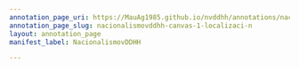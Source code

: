 ```yaml
---
annotation_page_uri: https://MauAg1985.github.io/nvddhh/annotations/nacionalismovddhh-canvas-1-localizaci-n.json
annotation_page_slug: nacionalismovddhh-canvas-1-localizaci-n
layout: annotation_page
manifest_label: NacionalismovDDHH

---
```


